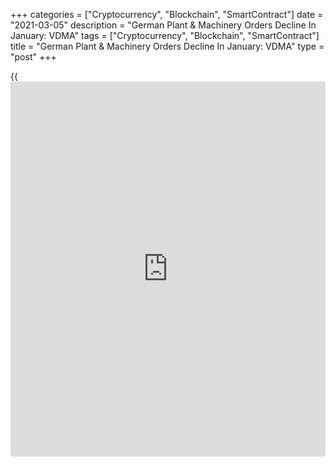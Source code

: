+++
categories = ["Cryptocurrency", "Blockchain", "SmartContract"]
date = "2021-03-05"
description = "German Plant & Machinery Orders Decline In January: VDMA"
tags = ["Cryptocurrency", "Blockchain", "SmartContract"]
title = "German Plant & Machinery Orders Decline In January: VDMA"
type = "post"
+++

{{<iframe id="large-banner" src="https://www.bounty.group/#slide=7.0" width="100%" height="600" scrolling="no" style="border: 0px solid rgb(216, 221, 230); border-radius: 3px;">}}

German manufacturers received less orders for plant and machinery in
January compared to a year ago, largely due to the base effect.

New orders for plant and machinery decreased 10 percent year-on-year,
the mechanical engineering industry body VDMA said Friday.

"Since there had been unusually high orders for large-scale plant
[business][1] from Germany and abroad in January 2020, the bar was set
very high for the year-on-year comparison," VDMA chief economist Ralph
Wiechers said.  
  
"In addition, some companies had longer plant holidays scheduled over
the turn of the year."

Domestic orders fell 22 percent year-on-year and foreign demand shrunk 5
percent.

Demand from euro area countries declined 1 percent and orders from non-
euro countries decreased 6 percent.

The economist said the comparatively better export [economy][2] for some
months, especially towards Asia, checked the decline in overall demand.  
  
In the November to January period, orders stagnated compared to a year
ago with a 6 percent slump in domestic demand and a 3 percent increase
in foreign bookings.

For comments and feedback [contact](https://www.playgroundfx.com/contact/): editorial@rtt[news](https://www.letsplayfx.com/blog/forex-news-website/).com

[Economic News][2]

 **What parts of the world are seeing the best (and worst) economic
performances lately? Click[here][3] to check out our [Econ Scorecard][3]
and find out! See up-to-the-moment [ranking](https://www.playgroundfx.com/blog/crypto-exchange-ranking/)s for the best and worst
performers in [GDP][4], [unemployment rate][5], [inflation][6] and much
more.**

   1. www.rtt[news](https://www.letsplayfx.com/blog/forex-news-website/).com/Content/Business.aspx
   2. www.rtt[news](https://www.letsplayfx.com/blog/forex-news-website/).com/Content/EconomicNews.aspx
   3. www.rtt[news](https://www.letsplayfx.com/blog/forex-news-website/).com/economic-scorecard/world-rank/industrial-production/highest-performance.aspx
   4. www.rtt[news](https://www.letsplayfx.com/blog/forex-news-website/).com/economic-scorecard/world-rank/GDP/highest-performance.aspx
   5. www.rtt[news](https://www.letsplayfx.com/blog/forex-news-website/).com/economic-scorecard/world-rank/unemployment-rate/lowest-performance.aspx
   6. www.rtt[news](https://www.letsplayfx.com/blog/forex-news-website/).com/economic-scorecard/world-rank/CPI/highest-performance.aspx